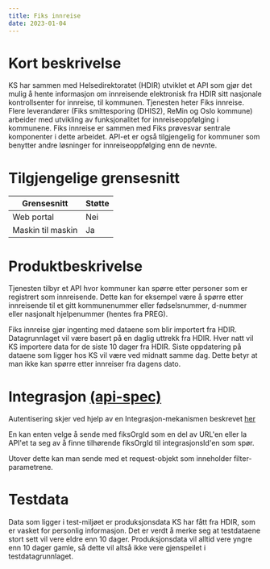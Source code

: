 ```yaml
---
title: Fiks innreise
date: 2023-01-04
---
```


# Kort beskrivelse
KS har sammen med Helsedirektoratet (HDIR) utviklet et API som gjør det mulig å hente informasjon om innreisende elektronisk fra HDIR sitt 
nasjonale kontrollsenter for innreise, til kommunen. 
Tjenesten heter Fiks innreise. 
Flere leverandører (Fiks smittesporing (DHIS2), ReMin og Oslo kommune) arbeider med utvikling av funksjonalitet for innreiseoppfølging i kommunene. 
Fiks innreise er sammen med Fiks prøvesvar sentrale komponenter i dette arbeidet. 
API-et er også tilgjengelig for kommuner som benytter andre løsninger for innreiseoppfølging enn de nevnte.

# Tilgjengelige grensesnitt
| Grensesnitt | Støtte |
|------|------|
| Web portal | Nei |
| Maskin til maskin | Ja |

# Produktbeskrivelse
Tjenesten tilbyr et API hvor kommuner kan spørre etter personer som er registrert som innreisende. 
Dette kan for eksempel være å spørre etter innreisende til et gitt kommunenummer eller fødselsnummer, d-nummer eller nasjonalt hjelpenummer (hentes fra PREG).

Fiks innreise gjør ingenting med dataene som blir importert fra HDIR. Datagrunnlaget vil være basert på en daglig uttrekk fra HDIR. 
Hver natt vil KS importere data for de siste 10 dager fra HDIR. Siste oppdatering på dataene som ligger hos KS vil være ved midnatt samme dag. 
Dette betyr at man ikke kan spørre etter innreiser fra dagens dato.

# Integrasjon [(api-spec)](https://editor.swagger.io/?url=https://developers.fiks.ks.no/api/innreise-api-v1.json)
Autentisering skjer ved hjelp av en Integrasjon-mekanismen beskrevet [her](https://ks-no.github.io/fiks-plattform/integrasjoner/#integrasjon)

En kan enten velge å sende med fiksOrgId som en del av URL'en eller la API'et ta seg av å finne tilhørende fiksOrgId til integrasjonsId'en som spør.

Utover dette kan man sende med et request-objekt som inneholder filter-parametrene.

# Testdata
Data som ligger i test-miljøet er produksjonsdata KS har fått fra HDIR, som er vasket for personlig informasjon. 
Det er verdt å merke seg at testdataene stort sett vil vere eldre enn 10 dager. Produksjonsdata vil alltid vere yngre enn 10 dager gamle, så dette vil altså ikke vere gjenspeilet i testdatagrunnlaget.   